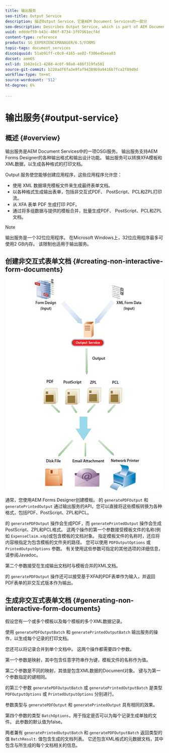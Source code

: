 ```yaml
---
title: 输出服务
seo-title: Output Service
description: 描述Output Service，它是AEM Document Services的一部分
seo-description: Describes Output Service, which is part of AEM Document Services
uuid: edddef59-b43c-486f-8734-3f97961ecf4d
content-type: reference
products: SG_EXPERIENCEMANAGER/6.5/FORMS
topic-tags: document_services
discoiquuid: 51ab91ff-c0c0-4165-ae02-f306e45eea03
docset: aem65
exl-id: 1b62e1c1-428d-4c0f-98a8-486f319fa581
source-git-commit: b220adf6fa3e9faf94389b9a9416b7fca2f89d9d
workflow-type: tm+mt
source-wordcount: '512'
ht-degree: 6%

---
```


# 输出服务{#output-service}

## 概述 {#overview}

输出服务是AEM Document Services中的一项OSGi服务。 输出服务支持AEM Forms Designer的各种输出格式和输出设计功能。 输出服务可以转换XFA模板和XML数据，以生成各种格式的打印文档。

Output 服务使您能够创建应用程序，这些应用程序允许您：

* 使用 XML 数据填充模板文件来生成最终表单文档。
* 以各种格式生成输出表单，包括非交互式PDF、 PostScript、PCL和ZPL打印流。
* 从 XFA 表单 PDF 生成打印 PDF。
* 通过将多组数据与提供的模板合并，批量生成PDF、 PostScript、PCL和ZPL文档。

>[!NOTE]
>
>输出服务是一个32位应用程序。 在Microsoft Windows上，32位应用程序最多可使用2 GB内存。 该限制也适用于输出服务。

## 创建非交互式表单文档 {#creating-non-interactive-form-documents}

![usingoutput_modified](assets/usingoutput_modified.png)

通常，您使用AEM Forms Designer创建模板。 的 `generatePDFOutput` 和 `generatePrintedOutput` 通过输出服务的API，您可以直接将这些模板转换为各种格式，包括PDF、PostScript、ZPL和PCL。

的 `generatePDFOutput` 操作会生成PDF，而 `generatePrintedOutput` 操作会生成PostScript、ZPL和PCL格式。 这两个操作的第一个参数接受模板文件的名称(例如 `ExpenseClaim.xdp`)或包含模板的文档对象。 指定模板文件的名称时，还应将内容根指定为包含模板的文件夹的路径。 您可以使用 `PDFOutputOptions` 或 `PrintedOutputOptions` 参数。 有关使用这些参数可指定的其他选项的详细信息，请参阅Javadoc。

第二个参数接受在生成输出文档时与模板合并的XML文档。

的 `generatePDFOutput` 操作还可以接受基于XFA的PDF表单作为输入，并返回PDF表单的非交互式版本作为输出。

## 生成非交互式表单文档 {#generating-non-interactive-form-documents}

假设您有一个或多个模板以及每个模板的多个XML数据记录。

使用 `generatePDFOutputBatch` 和 `generatePrintedOutputBatch` 输出服务的操作，以生成每个记录的打印文档。

您还可以将记录合并到单个文档中。 这两个操作都需要四个参数。

第一个参数是映射，其中包含任意字符串作为键，模板文件的名称作为值。

第二个参数是不同的映射，其值是包含XML数据的Document对象。 键与为第一个参数指定的键相同。

的第三个参数 `generatePDFOutputBatch` 或 `generatePrintedOutputBatch` 是类型 `PDFOutputOptions` 或 `PrintedOutputOptions` 分别进行。

参数类型与 `generatePDFOutput` 和 `generatePrintedOutput` 具有相同的效果。

第四个参数的类型 `BatchOptions`，用于指定是否可以为每个记录生成单独的文件。 此参数的默认值为false。

两者兼有 `generatePrintedOutputBatch` 和 `generatePDFOutputBatch` 返回类型的值 `BatchResult`. 值包含生成的文档列表。 它还包含XML格式的元数据文档，其中包含与所生成的每个文档相关的信息。
